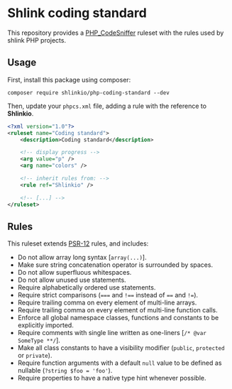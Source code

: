 # Shlink coding standard

This repository provides a [PHP_CodeSniffer](https://github.com/squizlabs/PHP_CodeSniffer) ruleset with the rules used by shlink PHP projects.

## Usage

First, install this package using composer:

    composer require shlinkio/php-coding-standard --dev

Then, update your `phpcs.xml` file, adding a rule with the reference to **Shlinkio**.

```xml
<?xml version="1.0"?>
<ruleset name="Coding standard">
    <description>Coding standard</description>

    <!-- display progress -->
    <arg value="p" />
    <arg name="colors" />

    <!-- inherit rules from: -->
    <rule ref="Shlinkio" />

    <!-- [...] -->
</ruleset>
```

## Rules

This ruleset extends [PSR-12](https://www.php-fig.org/psr/psr-12/) rules, and includes:

* Do not allow array long syntax [`array(...)`].
* Make sure string concatenation operator is surrounded by spaces.
* Do not allow superfluous whitespaces.
* Do not allow unused use statements.
* Require alphabetically ordered use statements.
* Require strict comparisons (`===` and `!==` instead of `==` and `!=`).
* Require trailing comma on every element of multi-line arrays.
* Require trailing comma on every element of multi-line function calls.
* Enforce all global namespace classes, functions and constants to be explicitly imported.
* Require comments with single line written as one-liners [`/* @var SomeType **/`].
* Make all class constants to have a visibility modifier (`public`, `protected` or `private`).
* Require function arguments with a default `null` value to be defined as nullable (`?string $foo = 'foo'`).
* Require properties to have a native type hint whenever possible.
